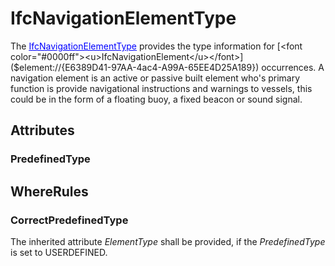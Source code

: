 # IfcNavigationElementType

The [<font color="#0000ff"><u>IfcNavigationElementType</u></font>]($element://{632D826D-90EE-4587-8EE3-DCF77AD5CE12})  provides the type information for [<font color="#0000ff"><u>IfcNavigationElement</u></font>]($element://{E6389D41-97AA-4ac4-A99A-65EE4D25A189})  occurrences.
A navigation element is an active or passive built element who's primary function is provide navigational instructions and warnings to vessels, this could be in the form of a floating buoy, a fixed beacon or sound signal.

## Attributes

### PredefinedType


## WhereRules

### CorrectPredefinedType
The inherited attribute _ElementType_ shall be provided, if the _PredefinedType_ is set to USERDEFINED.
